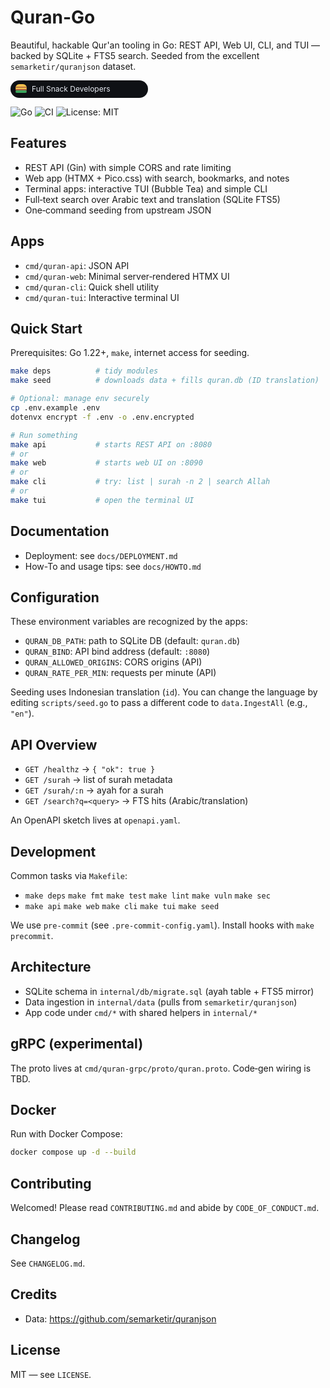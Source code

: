 # Quran-Go

Beautiful, hackable Qur'an tooling in Go: REST API, Web UI, CLI, and TUI — backed by SQLite + FTS5 search. Seeded from the excellent `semarketir/quranjson` dataset.

<img alt="Full Snack Developers" height="28" src='data:image/svg+xml;utf8,<svg xmlns="http://www.w3.org/2000/svg" width="220" height="28" viewBox="0 0 220 28"><rect rx="14" ry="14" width="220" height="28" fill="%230f1115"/><g><rect x="8" y="6" width="18" height="12" rx="6" fill="%23f4c14e"/><rect x="8" y="16" width="18" height="4" rx="2" fill="%233ba55d"/><rect x="8" y="14" width="18" height="2" fill="%23a15b3e"/><rect x="8" y="10" width="18" height="2" fill="%23a15b3e" opacity=".7"/></g><text x="34" y="18" font-family="-apple-system,BlinkMacSystemFont,Segoe UI,Roboto,Inter,Arial" font-size="12" fill="%23e5e9f0">Full Snack Developers</text></svg>' />

![Go](https://img.shields.io/badge/Go-1.22-blue)
![CI](https://github.com/foozio/quran-go/actions/workflows/ci.yml/badge.svg)
![License: MIT](https://img.shields.io/badge/License-MIT-green.svg)

## Features
- REST API (Gin) with simple CORS and rate limiting
- Web app (HTMX + Pico.css) with search, bookmarks, and notes
- Terminal apps: interactive TUI (Bubble Tea) and simple CLI
- Full‑text search over Arabic text and translation (SQLite FTS5)
- One‑command seeding from upstream JSON

## Apps
- `cmd/quran-api`: JSON API
- `cmd/quran-web`: Minimal server‑rendered HTMX UI
- `cmd/quran-cli`: Quick shell utility
- `cmd/quran-tui`: Interactive terminal UI

## Quick Start
Prerequisites: Go 1.22+, `make`, internet access for seeding.

```bash
make deps          # tidy modules
make seed          # downloads data + fills quran.db (ID translation)

# Optional: manage env securely
cp .env.example .env
dotenvx encrypt -f .env -o .env.encrypted

# Run something
make api           # starts REST API on :8080
# or
make web           # starts web UI on :8090
# or
make cli           # try: list | surah -n 2 | search Allah
# or
make tui           # open the terminal UI
```

## Documentation
- Deployment: see `docs/DEPLOYMENT.md`
- How-To and usage tips: see `docs/HOWTO.md`

## Configuration
These environment variables are recognized by the apps:
- `QURAN_DB_PATH`: path to SQLite DB (default: `quran.db`)
- `QURAN_BIND`: API bind address (default: `:8080`)
- `QURAN_ALLOWED_ORIGINS`: CORS origins (API)
- `QURAN_RATE_PER_MIN`: requests per minute (API)

Seeding uses Indonesian translation (`id`). You can change the language by editing `scripts/seed.go` to pass a different code to `data.IngestAll` (e.g., `"en"`).

## API Overview
- `GET /healthz` → `{ "ok": true }`
- `GET /surah` → list of surah metadata
- `GET /surah/:n` → ayah for a surah
- `GET /search?q=<query>` → FTS hits (Arabic/translation)

An OpenAPI sketch lives at `openapi.yaml`.

## Development
Common tasks via `Makefile`:
- `make deps` `make fmt` `make test` `make lint` `make vuln` `make sec`
- `make api` `make web` `make cli` `make tui` `make seed`

We use `pre-commit` (see `.pre-commit-config.yaml`). Install hooks with `make precommit`.

## Architecture
- SQLite schema in `internal/db/migrate.sql` (ayah table + FTS5 mirror)
- Data ingestion in `internal/data` (pulls from `semarketir/quranjson`)
- App code under `cmd/*` with shared helpers in `internal/*`

## gRPC (experimental)
The proto lives at `cmd/quran-grpc/proto/quran.proto`. Code‑gen wiring is TBD.

## Docker
Run with Docker Compose:
```bash
docker compose up -d --build
```

## Contributing
Welcomed! Please read `CONTRIBUTING.md` and abide by `CODE_OF_CONDUCT.md`.

## Changelog
See `CHANGELOG.md`.

## Credits
- Data: https://github.com/semarketir/quranjson

## License
MIT — see `LICENSE`.
